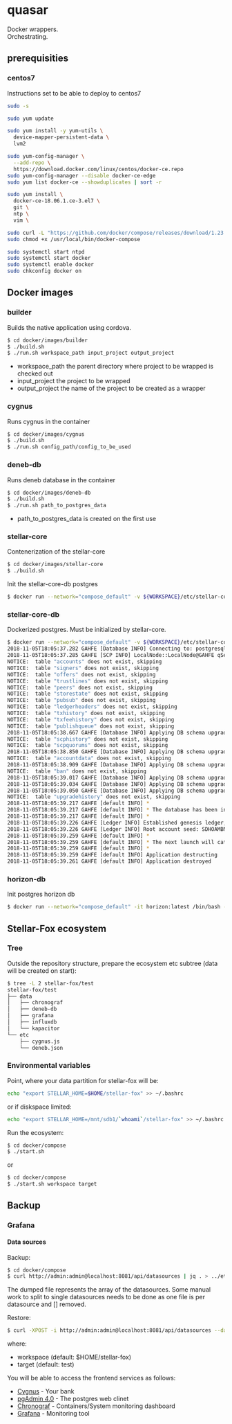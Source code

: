 # quasar
Docker wrappers.  
Orchestrating.  

## prerequisities
### centos7
Instructions set to be able to deploy to centos7
```bash
sudo -s

sudo yum update

sudo yum install -y yum-utils \
  device-mapper-persistent-data \
  lvm2

sudo yum-config-manager \
  --add-repo \
  https://download.docker.com/linux/centos/docker-ce.repo
sudo yum-config-manager --disable docker-ce-edge
sudo yum list docker-ce --showduplicates | sort -r

sudo yum install \
  docker-ce-18.06.1.ce-3.el7 \
  git \
  ntp \
  vim \

sudo curl -L "https://github.com/docker/compose/releases/download/1.23.1/docker-compose-$(uname -s)-$(uname -m)" -o /usr/local/bin/docker-compose
sudo chmod +x /usr/local/bin/docker-compose

sudo systemctl start ntpd
sudo systemctl start docker
sudo systemctl enable docker
sudo chkconfig docker on
```

## Docker images

### builder
Builds the native application using cordova.  
```bash
$ cd docker/images/builder
$ ./build.sh
$ ./run.sh workspace_path input_project output_project
```
* workspace_path the parent directory where project to be wrapped is checked out  
* input_project the project to be wrapped  
* output_project the name of the project to be created as a wrapper  

### cygnus
Runs cygnus in the container
```bash
$ cd docker/images/cygnus  
$ ./build.sh  
$ ./run.sh config_path/config_to_be_used  
```

### deneb-db
Runs deneb database in the container
```bash
$ cd docker/images/deneb-db
$ ./build.sh
$ ./run.sh path_to_postgres_data
```
* path_to_postgres_data is created on the first use

### stellar-core
Contenerization of the stellar-core
```bash
$ cd docker/images/stellar-core
$ ./build.sh
```
Init the stellar-core-db postgres
```bash
$ docker run --network="compose_default" -v ${WORKSPACE}/etc/stellar-core.cfg:/etc/stellar-core.cfg -it stellar-core:latest /bin/bash -c "stellar-core --conf /etc/stellar-core.cfg --newdb"
```

### stellar-core-db
Dockerized postgres.
Must be initialized by stellar-core.
```bash
$ docker run --network="compose_default" -v ${WORKSPACE}/etc/stellar-core.cfg:/etc/stellar-core.cfg -it stellar-core:latest /bin/bash -c "stellar-core --conf /etc/stellar-core.cfg --newdb"
2018-11-05T18:05:37.282 GAHFE [Database INFO] Connecting to: postgresql://dbname=core user=core password=******** host=fox_stellar_core_db port=5432
2018-11-05T18:05:37.285 GAHFE [SCP INFO] LocalNode::LocalNode@GAHFE qSet: 273af2
NOTICE:  table "accounts" does not exist, skipping
NOTICE:  table "signers" does not exist, skipping
NOTICE:  table "offers" does not exist, skipping
NOTICE:  table "trustlines" does not exist, skipping
NOTICE:  table "peers" does not exist, skipping
NOTICE:  table "storestate" does not exist, skipping
NOTICE:  table "pubsub" does not exist, skipping
NOTICE:  table "ledgerheaders" does not exist, skipping
NOTICE:  table "txhistory" does not exist, skipping
NOTICE:  table "txfeehistory" does not exist, skipping
NOTICE:  table "publishqueue" does not exist, skipping
2018-11-05T18:05:38.667 GAHFE [Database INFO] Applying DB schema upgrade to version 2
NOTICE:  table "scphistory" does not exist, skipping
NOTICE:  table "scpquorums" does not exist, skipping
2018-11-05T18:05:38.850 GAHFE [Database INFO] Applying DB schema upgrade to version 3
NOTICE:  table "accountdata" does not exist, skipping
2018-11-05T18:05:38.909 GAHFE [Database INFO] Applying DB schema upgrade to version 4
NOTICE:  table "ban" does not exist, skipping
2018-11-05T18:05:39.017 GAHFE [Database INFO] Applying DB schema upgrade to version 5
2018-11-05T18:05:39.034 GAHFE [Database INFO] Applying DB schema upgrade to version 6
2018-11-05T18:05:39.050 GAHFE [Database INFO] Applying DB schema upgrade to version 7
NOTICE:  table "upgradehistory" does not exist, skipping
2018-11-05T18:05:39.217 GAHFE [default INFO] * 
2018-11-05T18:05:39.217 GAHFE [default INFO] * The database has been initialized
2018-11-05T18:05:39.217 GAHFE [default INFO] * 
2018-11-05T18:05:39.226 GAHFE [Ledger INFO] Established genesis ledger, closing
2018-11-05T18:05:39.226 GAHFE [Ledger INFO] Root account seed: SDHOAMBNLGCE2MV5ZKIVZAQD3VCLGP53P3OBSBI6UN5L5XZI5TKHFQL4
2018-11-05T18:05:39.259 GAHFE [default INFO] *
2018-11-05T18:05:39.259 GAHFE [default INFO] * The next launch will catchup from the network afresh.
2018-11-05T18:05:39.259 GAHFE [default INFO] *
2018-11-05T18:05:39.259 GAHFE [default INFO] Application destructing
2018-11-05T18:05:39.261 GAHFE [default INFO] Application destroyed

```

### horizon-db
Init postgres horizon db
```bash
$ docker run --network="compose_default" -it horizon:latest /bin/bash -c "horizon db init --db-url=\"dbname=horizon user=horizon password=horizon host=fox_horizon_db port=5432 sslmode=disable\""
```

## Stellar-Fox ecosystem
### Tree
Outside the repository structure, prepare the ecosystem etc subtree (data will be created on start): 
```bash
$ tree -L 2 stellar-fox/test
stellar-fox/test
├── data
│   ├── chronograf
│   ├── deneb-db
│   ├── grafana
│   ├── influxdb
│   └── kapacitor
└── etc
    ├── cygnus.js
    └── deneb.json
```

### Environmental variables
Point, where your data partition for stellar-fox will be:
```bash
echo "export STELLAR_HOME=$HOME/stellar-fox" >> ~/.bashrc
```
or if diskspace limited:
```bash
echo "export STELLAR_HOME=/mnt/sdb1/`whoami`/stellar-fox" >> ~/.bashrc
```

Run the ecosystem:
```bash
$ cd docker/compose
$ ./start.sh
```
or

```bash
$ cd docker/compose
$ ./start.sh workspace target
```

## Backup
### Grafana
#### Data sources
Backup:
```bash
$ cd docker/compose
$ curl http://admin:admin@localhost:8081/api/datasources | jq . > ../etc/grafana/datasources/datasources.json
```
The dumped file represents the array of the datasources.
Some manual work to split to single datasources needs to be done as one file is per datasource and [] removed.

Restore:
```bash
$ curl -XPOST -i http://admin:admin@localhost:8081/api/datasources --data-binary @../etc/grafana/datasources/influx.json -H "Content-Type: application/json"
```

where:
* workspace (default: $HOME/stellar-fox)
* target (default: test)

You will be able to access the frontend services as follows:
* [Cygnus](http://127.0.0.1:8082) - Your bank
* [pgAdmin 4.0](http://127.0.0.1:8084) - The postgres web clinet
* [Chronograf](http://127.0.0.1:8888) - Containers/System monitoring dashboard
* [Grafana](http://127.0.0.1:8081) - Monitoring tool
